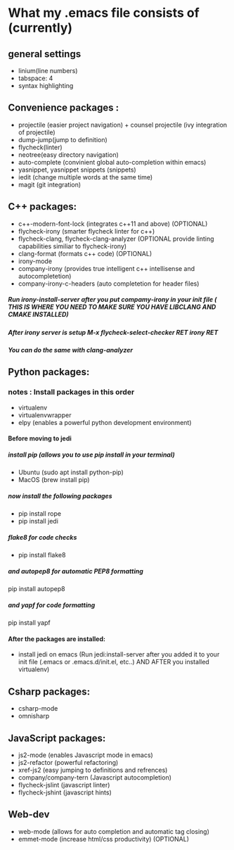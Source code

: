 # What my .emacs file consists of (currently)

## general settings 
- linium(line numbers) 
- tabspace: 4 
- syntax highlighting

## Convenience packages :
- projectile (easier project navigation) + counsel projectile (ivy integration of projectile)
- dump-jump(jump to definition) 
- flycheck(linter) 
- neotree(easy directory navigation)
- auto-complete (convinient global auto-completion within emacs)
- yasnippet, yasnippet snippets (snippets)
- iedit (change multiple words at the same time)
- magit (git integration)

## C++ packages: 
- c++-modern-font-lock (integrates c++11 and above) (OPTIONAL)
- flycheck-irony (smarter flycheck linter for c++)
- flycheck-clang, flycheck-clang-analyzer (OPTIONAL provide linting capabilities similiar to flycheck-irony)
- clang-format (formats c++ code) (OPTIONAL)
- irony-mode 
- company-irony (provides true intelligent c++ intellisense and autocompletetion)
- company-irony-c-headers (auto completetion for header files)
##### Run irony-install-server after you put compamy-irony in your init file ( THIS IS WHERE YOU NEED TO MAKE SURE YOU HAVE LIBCLANG AND CMAKE INSTALLED)
##### After irony server is setup M-x flycheck-select-checker RET irony RET
##### You can do the same with clang-analyzer 


## Python packages: 

### notes : Install packages in this order
- virtualenv
- virtualenvwrapper
- elpy (enables a powerful python development environment)
#### Before moving to jedi
##### install pip (allows you to use pip install in your terminal)
- Ubuntu (sudo apt install python-pip)
- MacOS (brew install pip)
##### now install the following packages
- pip install rope
- pip install jedi
##### flake8 for code checks
- pip install flake8
##### and autopep8 for automatic PEP8 formatting
pip install autopep8
##### and yapf for code formatting
pip install yapf

#### After the packages are installed:
- install jedi on emacs (Run jedi:install-server after you added it to your init file (.emacs or .emacs.d/init.el, etc..) AND AFTER you installed virtualenv)

## Csharp packages:
- csharp-mode
- omnisharp 

## JavaScript packages:
- js2-mode (enables Javascript mode in emacs)
- js2-refactor (powerful refactoring)
- xref-js2 (easy jumping to definitions and refrences)
- company/company-tern (Javascript autocompletion)
- flycheck-jslint (javascript linter)
- flycheck-jshint (javascript hints)

## Web-dev
- web-mode (allows for auto completion and automatic tag closing) 
- emmet-mode (increase html/css productivity) (OPTIONAL)
